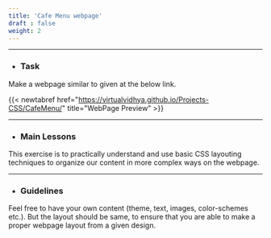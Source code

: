 ```yaml
---
title: 'Cafe Menu webpage'
draft : false
weight: 2
---
```


---

- ### Task

Make a webpage similar to given at the below link. 

{{< newtabref  href="https://virtualvidhya.github.io/Projects-CSS/CafeMenu/" title="WebPage Preview" >}}

---

- ### Main Lessons

This exercise is to practically understand and use basic CSS layouting techniques to organize our content in more complex ways on the webpage.

---

- ### Guidelines

Feel free to have your own content (theme, text, images, color-schemes etc.). But the layout should be same, to ensure that you are able to make a proper webpage layout from a given design.